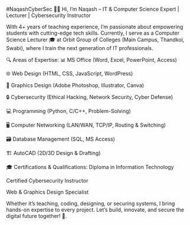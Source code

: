 #NaqashCyberSec
👨‍💻 Hi, I’m Naqash – IT & Computer Science Expert | Lecturer | Cybersecurity Instructor

With 4+ years of teaching experience, I’m passionate about empowering students with cutting-edge tech skills. Currently, I serve as a Computer Science Lecturer 🎓 at Orbit Group of Colleges (Main Campus, Thandkoi, Swabi), where I train the next generation of IT professionals.

🔍 Areas of Expertise:
📊 MS Office (Word, Excel, PowerPoint, Access)

🌐 Web Design (HTML, CSS, JavaScript, WordPress)

🎨 Graphics Design (Adobe Photoshop, Illustrator, Canva)

🔒 Cybersecurity (Ethical Hacking, Network Security, Cyber Defense)

💻 Programming (Python, C/C++, Problem-Solving)

🖥️ Computer Networking (LAN/WAN, TCP/IP, Routing & Switching)

🗃️ Database Management (SQL, MS Access)

🏗️ AutoCAD (2D/3D Design & Drafting)

🎓 Certifications & Qualifications:
Diploma in Information Technology

Certified Cybersecurity Instructor

Web & Graphics Design Specialist

Whether it’s teaching, coding, designing, or securing systems, I bring hands-on expertise to every project. Let’s build, innovate, and secure the digital future together! 🚀.
